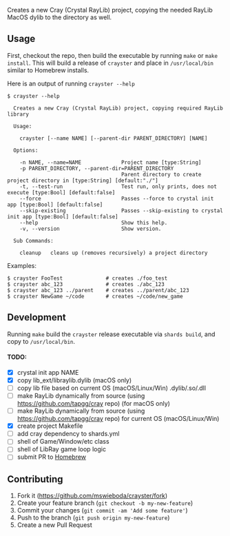 Creates a new Cray (Crystal RayLib) project, copying the needed RayLib MacOS dylib to the directory as well.


## Usage

First, checkout the repo, then build the executable by running `make` or `make install`. This will build a release of `crayster` and place in `/usr/local/bin` similar to Homebrew installs.

Here is an output of running `crayster --help`

```
$ crayster --help

  Creates a new Cray (Crystal RayLib) project, copying required RayLib library

  Usage:

    crayster [--name NAME] [--parent-dir PARENT_DIRECTORY] [NAME]

  Options:

    -n NAME, --name=NAME             Project name [type:String]
    -p PARENT_DIRECTORY, --parent-dir=PARENT_DIRECTORY
                                     Parent directory to create project directory in [type:String] [default:"./"]
    -t, --test-run                   Test run, only prints, does not execute [type:Bool] [default:false]
    --force                          Passes --force to crystal init app [type:Bool] [default:false]
    --skip-existing                  Passes --skip-existing to crystal init app [type:Bool] [default:false]
    --help                           Show this help.
    -v, --version                    Show version.

  Sub Commands:

    cleanup   cleans up (removes recursively) a project directory
```

Examples:

```
$ crayster FooTest              # creates ./foo_test
$ crayster abc_123              # creates ./abc_123
$ crayster abc_123 ../parent    # creates ../parent/abc_123
$ crayster NewGame ~/code       # creates ~/code/new_game
```

## Development

Running `make` build the `crayster` release executable via `shards build`, and copy to `/usr/local/bin`.

#### TODO:

- [x] crystal init app NAME
- [x] copy lib_ext/libraylib.dylib (macOS only)
- [ ] copy lib file based on current OS (macOS/Linux/Win) .dylib/.so/.dll
- [ ] make RayLib dynamically from source (using https://github.com/tapgg/cray repo) (for macOS only)
- [ ] make RayLib dynamically from source (using https://github.com/tapgg/cray repo) for current OS (macOS/Linux/Win)
- [x] create project Makefile
- [ ] add cray dependency to shards.yml
- [ ] shell of Game/Window/etc class
- [ ] shell of LibRay game loop logic
- [ ] submit PR to [Homebrew](https://github.com/Homebrew/homebrew-core)

## Contributing

1. Fork it (<https://github.com/mswieboda/crayster/fork>)
2. Create your feature branch (`git checkout -b my-new-feature`)
3. Commit your changes (`git commit -am 'Add some feature'`)
4. Push to the branch (`git push origin my-new-feature`)
5. Create a new Pull Request
